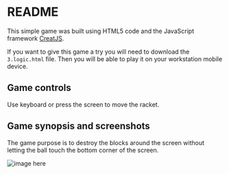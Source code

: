 # README
This simple game was built using HTML5 code and the JavaScript framework [CreatJS](https://createjs.com/).

If you want to give this game a try you will need to download the `3.logic.html` file. Then you will be able to play it on your workstation mobile device.

## Game controls
Use keyboard or press the screen to move the racket.

## Game synopsis and screenshots
The game purpose is to destroy the blocks around the screen without letting the ball touch the bottom corner of the screen.

![image here]()

